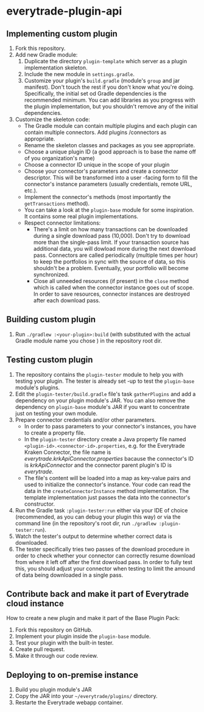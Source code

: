 # everytrade-plugin-api

## Implementing custom plugin
1. Fork this repository.
1. Add new Gradle module:
    1. Duplicate the directory `plugin-template` which server as a plugin implementation skeleton.
    1. Include the new module in `settings.gradle`.
    1. Customize your plugin's `build.gradle` (module's `group` and jar manifest). Don't touch the rest if you don't
     know what you're doing. Specifically, the initial set od Gradle dependencies is the recommended minimum. You can
      add libraries as you progress with the plugin implementation, but you shouldn't remove any of the initial
       dependencies.
1. Customize the skeleton code:
    - The Gradle module can contain multiple plugins and each plugin can contain multiple connectors. Add plugins
    /connectors as appropriate.
    - Rename the skeleton classes and packages as you see appropriate.
    - Choose a unique plugin ID (a good approach is to base the name off of you organization's name)
    - Choose a connector ID unique in the scope of your plugin
    - Choose your connector's parameters and create a connector descriptor. This will be transformed into a user
    -facing form to fill the connector's instance parameters (usually credentials, remote URL, etc.).
    - Implement the connector's methods (most importantly the `getTransactions` method).
    - You can take a look at the `plugin-base` module for some inspiration. It contains some real plugin
     implementations.
    - Respect connector limitations:
        - There's a limit on how many transactions can be downloaded during a single download pass (10,000). Don't
         try to download more than the single-pass limit. If your transaction source has additional data, you will
          dowload more during the next download pass. Connectors are called periodically (multiple times per hour) to
           keep the portfolios in sync with the source of data, so this shouldn't be a problem. Eventually, your
            portfolio will become synchronized.
        - Close all unneeded resources (if present) in the `close` method which is called when the connector instance
         goes out of scope. In order to save resources, connector instances are destroyed after each download pass.
             

## Building custom plugin
1. Run `./gradlew :<your-plugin>:build` (with *<your-plugin>* substituted with the actual Gradle module name you chose
) in
 the repository root dir.

## Testing custom plugin
1. The repository contains the `plugin-tester` module to help you with testing your plugin. The tester is already set
-up to test the `plugin-base` module's plugins.
1. Edit the `plugin-tester/build.gradle` file's task `gatherPlugins` and add a dependency on your plugin module's JAR.
 You can also remove the dependency on `plugin-base` module's JAR if you want to concentrate just on testing your
 own module.
1. Prepare connector credentials and/or other parameters.
    - In order to pass parameters to your connector's instances, you have to create a property file.
    - In the `plugin-tester` directory create a Java property file named `<plugin-id>.<connector-id>.properties`, 
    e.g. for the Everytrade Kraken Connector, the file name is *everytrade.krkApiConnector.properties* bacause the
     connector's ID is *krkApiConnector* and the connector parent plugin's ID is *everytrade*.
   - The file's content will be loaded into a map as key-value pairs and used to initialize the connector's 
   instance. Your code can read the data in the `createConnectorInstance` method implementation. The template
    implementation just passes the data into the connector's constructor.
1. Run the Gradle task `:plugin-tester:run` either via your IDE of choice (recommended, as you can debug your plugin
 this way) or via the command line (in the repository's root dir, run `./gradlew :plugin-tester:run`).
1. Watch the tester's output to determine whether correct data is downloaded.
1. The tester specifically tries two passes of the download procedure in order to check whether your connector can
 correctly resume download from where it left off after the first download pass. In order to fully test this, you
  should adjust your connector when testing to limit the amound of data being downloaded in a single pass.     

## Contribute back and make it part of Everytrade cloud instance
How to create a new plugin and make it part of the Base Plugin Pack:
1. Fork this repository on GitHub.
1. Implement your plugin inside the `plugin-base` module.
1. Test your plugin with the built-in tester.
1. Create pull request.
1. Make it through our code review.

## Deploying to on-premise instance
1. Build you plugin module's JAR
1. Copy the JAR into your `~/everytrade/plugins/` directory.
1. Restarte the Everytrade webapp container. 